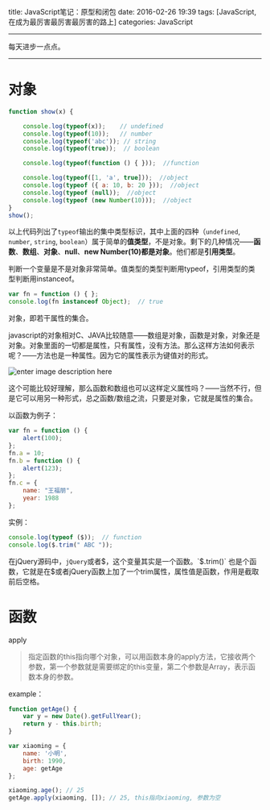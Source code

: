 
title: JavaScript笔记：原型和闭包
date: 2016-02-26 19:39
tags: [JavaScript,在成为最厉害最厉害最厉害的路上]
categories: JavaScript

---
 
每天进步一点点。


<!-- more -->

---

# 对象

```javascript
function show(x) {

    console.log(typeof(x));    // undefined
    console.log(typeof(10));   // number
    console.log(typeof('abc')); // string
    console.log(typeof(true));  // boolean

    console.log(typeof(function () { }));  //function

    console.log(typeof([1, 'a', true]));  //object
    console.log(typeof ({ a: 10, b: 20 }));  //object
    console.log(typeof (null));  //object
    console.log(typeof (new Number(10)));  //object
}
show();
```

以上代码列出了`typeof`输出的集中类型标识，其中上面的四种（`undefined`, `number`, `string`, `boolean`）属于简单的**值类型**，不是对象。剩下的几种情况——**函数**、**数组**、**对象**、**null**、**new Number(10)**都是**对象**。他们都是**引用类型**。


判断一个变量是不是对象非常简单。值类型的类型判断用typeof，引用类型的类型判断用instanceof。

```javascript
var fn = function () { };
console.log(fn instanceof Object);  // true
```

对象，即若干属性的集合。

javascript的对象相对C、JAVA比较随意——数组是对象，函数是对象，对象还是对象。对象里面的一切都是属性，只有属性，没有方法。那么这样方法如何表示呢？——方法也是一种属性。因为它的属性表示为键值对的形式。

![enter image description here](http://box.kancloud.cn/2015-09-21_55ff97ea87dbc.png)

这个可能比较好理解，那么函数和数组也可以这样定义属性吗？——当然不行，但是它可以用另一种形式，总之函数/数组之流，只要是对象，它就是属性的集合。

以函数为例子：

```javascript
var fn = function () {
    alert(100);
};
fn.a = 10;
fn.b = function () {
    alert(123);
};
fn.c = {
    name: "王福朋",
    year: 1988
};
```

实例：

```javascript
console.log(typeof ($));  // function
console.log($.trim(" ABC "));
```
在jQuery源码中，`jQuery`或者$，这个变量其实是一个函数。`$.trim()` 也是个函数，它就是在$或者jQuery函数上加了一个trim属性，属性值是函数，作用是截取前后空格。


# 函数

apply

>指定函数的this指向哪个对象，可以用函数本身的apply方法，它接收两个参数，第一个参数就是需要绑定的this变量，第二个参数是Array，表示函数本身的参数。

example：

```javascript
function getAge() {
    var y = new Date().getFullYear();
    return y - this.birth;
}

var xiaoming = {
    name: '小明',
    birth: 1990,
    age: getAge
};

xiaoming.age(); // 25
getAge.apply(xiaoming, []); // 25, this指向xiaoming, 参数为空
```


